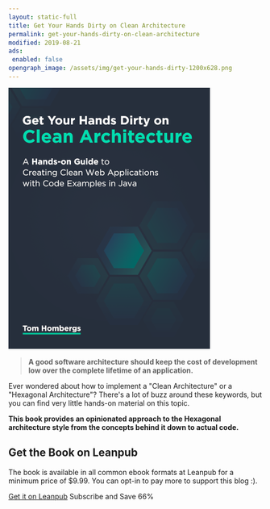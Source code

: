 ```yaml
---
layout: static-full
title: Get Your Hands Dirty on Clean Architecture 
permalink: get-your-hands-dirty-on-clean-architecture
modified: 2019-08-21
ads:
 enabled: false
opengraph_image: /assets/img/get-your-hands-dirty-1200x628.png
---
```


<a href="https://leanpub.com/get-your-hands-dirty-on-clean-architecture"><img src="/assets/img/get-your-hands-dirty-400x518.png" alt="Get Your Hands Dirty on Clean Architecture" class="pull-right"></a>

<blockquote style="clear: none"><strong>A good software architecture should keep the cost of development low over the complete lifetime of an application.</strong></blockquote>

Ever wondered about how to implement a "Clean Architecture" or a "Hexagonal Architecture"?
There's a lot of buzz around these keywords, but you can find very little hands-on material
on this topic.

**This book provides an opinionated approach to the Hexagonal architecture
style from the concepts behind it down to actual code.**

## Get the Book on Leanpub

The book is available in all common ebook formats at Leanpub for a minimum price of $9.99. You can opt-in to pay more to support this blog :). 

<a class="primary-button" href="https://leanpub.com/get-your-hands-dirty-on-clean-architecture">Get it on Leanpub</a> 
<a class="primary-button" onclick="ml_webform_1449648('show')">Subscribe and Save 66%</a>